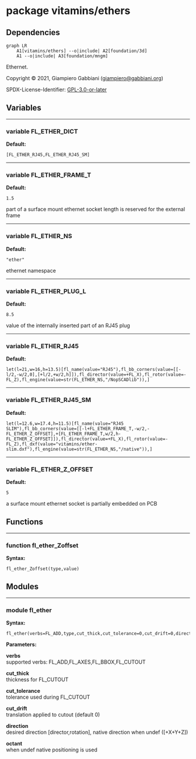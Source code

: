 # package vitamins/ethers

## Dependencies

```mermaid
graph LR
    A1[vitamins/ethers] --o|include| A2[foundation/3d]
    A1 --o|include| A3[foundation/mngm]
```

Ethernet.

Copyright © 2021, Giampiero Gabbiani (giampiero@gabbiani.org)

SPDX-License-Identifier: [GPL-3.0-or-later](https://spdx.org/licenses/GPL-3.0-or-later.html)


## Variables

---

### variable FL_ETHER_DICT

__Default:__

    [FL_ETHER_RJ45,FL_ETHER_RJ45_SM]

---

### variable FL_ETHER_FRAME_T

__Default:__

    1.5

part of a surface mount ethernet socket length is reserved for the external frame

---

### variable FL_ETHER_NS

__Default:__

    "ether"

ethernet namespace

---

### variable FL_ETHER_PLUG_L

__Default:__

    8.5

value of the internally inserted part of an RJ45 plug

---

### variable FL_ETHER_RJ45

__Default:__

    let(l=21,w=16,h=13.5)[fl_name(value="RJ45"),fl_bb_corners(value=[[-l/2,-w/2,0],[+l/2,+w/2,h]]),fl_director(value=+FL_X),fl_rotor(value=-FL_Z),fl_engine(value=str(FL_ETHER_NS,"/NopSCADlib")),]

---

### variable FL_ETHER_RJ45_SM

__Default:__

    let(l=12.6,w=17.4,h=11.5)[fl_name(value="RJ45 SLIM"),fl_bb_corners(value=[[-l+FL_ETHER_FRAME_T,-w/2,-FL_ETHER_Z_OFFSET],+[FL_ETHER_FRAME_T,w/2,h-FL_ETHER_Z_OFFSET]]),fl_director(value=+FL_X),fl_rotor(value=-FL_Z),fl_dxf(value="vitamins/ether-slim.dxf"),fl_engine(value=str(FL_ETHER_NS,"/native")),]

---

### variable FL_ETHER_Z_OFFSET

__Default:__

    5

a surface mount ethernet socket is partially embedded on PCB

## Functions

---

### function fl_ether_Zoffset

__Syntax:__

```text
fl_ether_Zoffset(type,value)
```

## Modules

---

### module fl_ether

__Syntax:__

    fl_ether(verbs=FL_ADD,type,cut_thick,cut_tolerance=0,cut_drift=0,direction,octant)

__Parameters:__

__verbs__  
supported verbs: FL_ADD,FL_AXES,FL_BBOX,FL_CUTOUT

__cut_thick__  
thickness for FL_CUTOUT

__cut_tolerance__  
tolerance used during FL_CUTOUT

__cut_drift__  
translation applied to cutout (default 0)

__direction__  
desired direction [director,rotation], native direction when undef ([+X+Y+Z])

__octant__  
when undef native positioning is used


